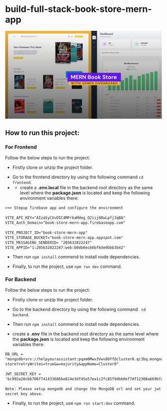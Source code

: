 # build-full-stack-book-store-mern-app
![full-stack-book-store-mern-project](/frontend/src/assets/github-cover.png)

## How to run this project:

### For Frontend 
Follow the below steps to run the project: 
- Firstly clone or unzip the project folder.
* Go to the frontend directory by using the following command ``` cd frontend ```.
* * create a **.env.local** file in the backend root directory as the same level where the **package.json** is located and keep the following environment variables there:
```
>>> Stepup firebase app and configure the environment

VITE_API_KEY="AIzaSyCXvDIC4MPrkaMdeg_O2iij88wLpfj3qBA"
VITE_Auth_Domain="book-store-mern-app.firebaseapp.com"

VITE_PROJECT_ID="book-store-mern-app"
VITE_STORAGE_BUCKET="book-store-mern-app.appspot.com"
VITE_MESSAGING_SENDERID= "205632822247"
VITE_APPID="1:205632822247:web:b0db0ec66bf6de0bbb3b42"
```
+ Then run `` npm install `` commend to install node dependencies.
- Finally, to run the project, use ``npm run dev`` command.


### For Backend
Follow the below steps to run the project: 
- Firstly clone or unzip the project folder.
* Go to the backend directory by using the following command ``` cd backend```.
+ Then run `` npm install `` commend to install node dependencies.
* create a **.env** file in the backend root directory as the same level where the **package.json** is located and keep the following environment variables there: 
```
DB_URL = "mongodb+srv://helpyourassistant:pqam0Mwv3Vwv8Off@cluster0.qc3bq.mongodb.net/book-store?retryWrites=true&w=majority&appName=Cluster0"

JWT_SECRET_KEY = 'bc992a20cb6706f741433686be814e3df45e57ea1c2fc85f9dbb0ef7df12308a669bfa7c976368ff32e32f6541480ce9ec1b122242f9b1257ab669026aeaf16'

Note: Please setup mongodb and change the MongoDB url and set your jwt secret key above.
```

- Finally, to run the project, use ``npm run start:dev`` command.
